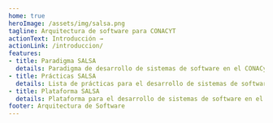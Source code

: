 ```yaml
---
home: true
heroImage: /assets/img/salsa.png
tagline: Arquitectura de software para CONACYT
actionText: Introducción →
actionLink: /introduccion/
features:
- title: Paradigma SALSA
  details: Paradigma de desarrollo de sistemas de software en el CONACyT
- title: Prácticas SALSA
  details: Lista de prácticas para el desarrollo de sistemas de software en SALSA
- title: Plataforma SALSA
  details: Plataforma para el desarrollo de sistemas de software en el CONACyT
footer: Arquitectura de Software
---
```


<Posts page="_posts"></Posts>